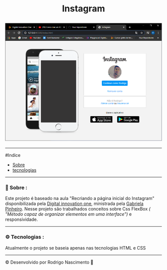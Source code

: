 <h1 align ="center">Instagram</h1>

<h2 align = "center">
    <img src="./img/readme-logo.png"  width = 600></img>
</h2>

---
#Indice
- [Sobre](#-Sobre)
- [tecnologias](#-Tecnologias)

---

 ### 📑 Sobre : 
 Este projeto é baseado na aula "Recriando a página inicial do Instagram" disponibilizada pela [Digital innovation one](https://web.digitalinnovation.one/), ministrada pela [Gabriela Pinheiro](https://www.linkedin.com/in/gabrielapinheiro129/?trk=public-profile-join-page). Nesse projeto são trabalhados conceitos sobre Css FlexBox *( "Método capaz de organizar elementos em uma interface")* e responsividade.

 ---

 ### ⚙ Tecnologias :
 Atualmente o projeto se baseia apenas nas tecnologias HTML e CSS

 ---

 © Desenvolvido por Rodrigo Nascimento 🚀




